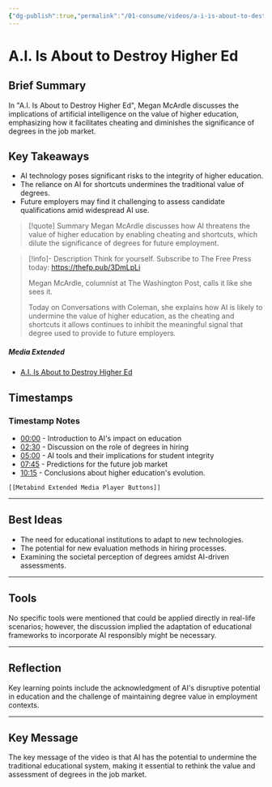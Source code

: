 ```yaml
---
{"dg-publish":true,"permalink":"/01-consume/videos/a-i-is-about-to-destroy-higher-ed/","title":"A.I. Is About to Destroy Higher Ed"}
---
```


# A.I. Is About to Destroy Higher Ed
## Brief Summary  
In "A.I. Is About to Destroy Higher Ed", Megan McArdle discusses the implications of artificial intelligence on the value of higher education, emphasizing how it facilitates cheating and diminishes the significance of degrees in the job market.  
  
## Key Takeaways  
- AI technology poses significant risks to the integrity of higher education.  
- The reliance on AI for shortcuts undermines the traditional value of degrees.  
- Future employers may find it challenging to assess candidate qualifications amid widespread AI use.

> [!quote] Summary
> Megan McArdle discusses how AI threatens the value of higher education by enabling cheating and shortcuts, which dilute the significance of degrees for future employment.

> [!info]- Description
> Think for yourself. Subscribe to The Free Press today: https://thefp.pub/3DmLpLi
> 
> Megan McArdle, columnist at The Washington Post, calls it like she sees it. 
> 
> Today on Conversations with Coleman, she explains how AI is likely to undermine the value of higher education, as the cheating and shortcuts it allows continues to inhibit the meaningful signal that degree used to provide to future employers.

##### Media Extended
- [A.I. Is About to Destroy Higher Ed](https://www.youtube.com/embed/xDJu-gzjjzo)

## Timestamps
### Timestamp Notes  
- [00:00](https://www.youtube.com/xDJu-gzjjzo) - Introduction to AI's impact on education  
- [02:30](https://www.youtube.com/xDJu-gzjjzo) - Discussion on the role of degrees in hiring  
- [05:00](https://www.youtube.com/xDJu-gzjjzo) - AI tools and their implications for student integrity  
- [07:45](https://www.youtube.com/xDJu-gzjjzo) - Predictions for the future job market  
- [10:15](https://www.youtube.com/xDJu-gzjjzo) - Conclusions about higher education's evolution.

```meta-bind-embed
[[Metabind Extended Media Player Buttons]]
```

---

## Best Ideas
- The need for educational institutions to adapt to new technologies.  
- The potential for new evaluation methods in hiring processes.  
- Examining the societal perception of degrees amidst AI-driven assessments.

---

## Tools
No specific tools were mentioned that could be applied directly in real-life scenarios; however, the discussion implied the adaptation of educational frameworks to incorporate AI responsibly might be necessary.

---
## Reflection
Key learning points include the acknowledgment of AI's disruptive potential in education and the challenge of maintaining degree value in employment contexts.

---

## Key Message
The key message of the video is that AI has the potential to undermine the traditional educational system, making it essential to rethink the value and assessment of degrees in the job market.